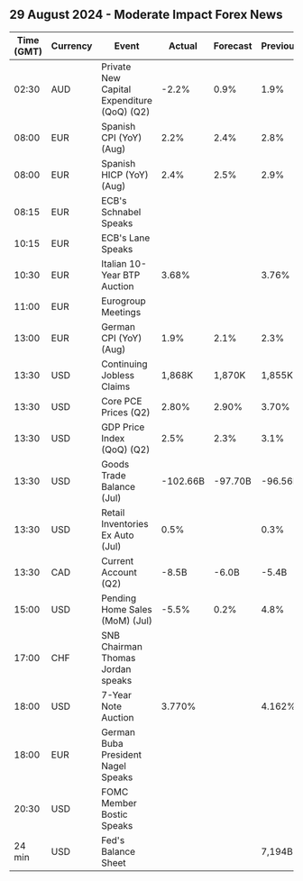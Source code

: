## 29 August 2024 - Moderate Impact Forex News

| Time (GMT) | Currency | Event | Actual | Forecast | Previous |
|------|----------|-------|--------|----------|----------|
| 02:30 | AUD | Private New Capital Expenditure (QoQ) (Q2) | -2.2% | 0.9% | 1.9% |
| 08:00 | EUR | Spanish CPI (YoY) (Aug) | 2.2% | 2.4% | 2.8% |
| 08:00 | EUR | Spanish HICP (YoY) (Aug) | 2.4% | 2.5% | 2.9% |
| 08:15 | EUR | ECB's Schnabel Speaks |  |  |  |
| 10:15 | EUR | ECB's Lane Speaks |  |  |  |
| 10:30 | EUR | Italian 10-Year BTP Auction | 3.68% |  | 3.76% |
| 11:00 | EUR | Eurogroup Meetings |  |  |  |
| 13:00 | EUR | German CPI (YoY) (Aug) | 1.9% | 2.1% | 2.3% |
| 13:30 | USD | Continuing Jobless Claims | 1,868K | 1,870K | 1,855K |
| 13:30 | USD | Core PCE Prices (Q2) | 2.80% | 2.90% | 3.70% |
| 13:30 | USD | GDP Price Index (QoQ) (Q2) | 2.5% | 2.3% | 3.1% |
| 13:30 | USD | Goods Trade Balance (Jul) | -102.66B | -97.70B | -96.56B |
| 13:30 | USD | Retail Inventories Ex Auto (Jul) | 0.5% |  | 0.3% |
| 13:30 | CAD | Current Account (Q2) | -8.5B | -6.0B | -5.4B |
| 15:00 | USD | Pending Home Sales (MoM) (Jul) | -5.5% | 0.2% | 4.8% |
| 17:00 | CHF | SNB Chairman Thomas Jordan speaks |  |  |  |
| 18:00 | USD | 7-Year Note Auction | 3.770% |  | 4.162% |
| 18:00 | EUR | German Buba President Nagel Speaks |  |  |  |
| 20:30 | USD | FOMC Member Bostic Speaks |  |  |  |
| 24 min | USD | Fed's Balance Sheet |  |  | 7,194B |
